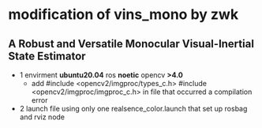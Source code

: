 #  modification of vins_mono by zwk
## A Robust and Versatile Monocular Visual-Inertial State Estimator

* 1 envirment  **ubuntu20.04**  ros **noetic** opencv **>4.0**
  * add #include <opencv2/imgproc/types_c.h> #include <opencv2/imgproc/imgproc_c.h> in file that
    occurred a compilation error 
* 2 launch file using only one realsence_color.launch that set up rosbag and rviz node 